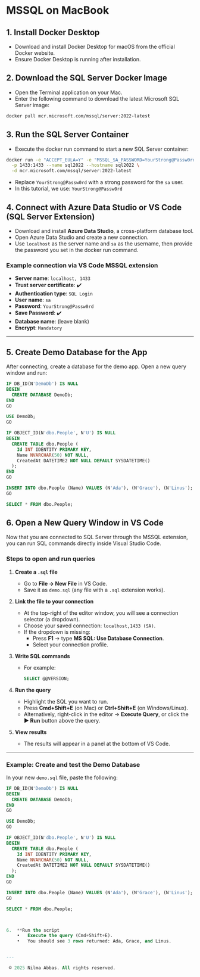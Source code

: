 # MSSQL on MacBook

## 1. Install Docker Desktop

- Download and install Docker Desktop for macOS from the official Docker website.
- Ensure Docker Desktop is running after installation.

## 2. Download the SQL Server Docker Image

- Open the Terminal application on your Mac.
- Enter the following command to download the latest Microsoft SQL Server image:

```bash
docker pull mcr.microsoft.com/mssql/server:2022-latest
```

## 3. Run the SQL Server Container

- Execute the docker run command to start a new SQL Server container:

```bash
docker run -e "ACCEPT_EULA=Y" -e "MSSQL_SA_PASSWORD=YourStrong@Passw0rd" \
  -p 1433:1433 --name sql2022 --hostname sql2022 \
  -d mcr.microsoft.com/mssql/server:2022-latest
```

- Replace `YourStrong@Passw0rd` with a strong password for the `sa` user.  
- In this tutorial, we use: `YourStrong@Passw0rd`

## 4. Connect with Azure Data Studio or VS Code (SQL Server Extension)

- Download and install **Azure Data Studio**, a cross-platform database tool.  
- Open Azure Data Studio and create a new connection.  
- Use `localhost` as the server name and `sa` as the username, then provide the password you set in the docker run command.

### Example connection via VS Code MSSQL extension

- **Server name**: `localhost, 1433`  
- **Trust server certificate**: ✔️  
- **Authentication type**: `SQL Login`  
- **User name**: `sa`  
- **Password**: `YourStrong@Passw0rd`  
- **Save Password**: ✔️  
- **Database name**: (leave blank)  
- **Encrypt**: `Mandatory`  

---

## 5. Create Demo Database for the App

After connecting, create a database for the demo app. Open a new query window and run:

```sql
IF DB_ID(N'DemoDb') IS NULL
BEGIN
  CREATE DATABASE DemoDb;
END
GO

USE DemoDb;
GO

IF OBJECT_ID(N'dbo.People', N'U') IS NULL
BEGIN
  CREATE TABLE dbo.People (
    Id INT IDENTITY PRIMARY KEY,
    Name NVARCHAR(50) NOT NULL,
    CreatedAt DATETIME2 NOT NULL DEFAULT SYSDATETIME()
  );
END
GO

INSERT INTO dbo.People (Name) VALUES (N'Ada'), (N'Grace'), (N'Linus');
GO

SELECT * FROM dbo.People;
```

## 6. Open a New Query Window in VS Code

Now that you are connected to SQL Server through the MSSQL extension, you can run SQL commands directly inside Visual Studio Code.

### Steps to open and run queries

1. **Create a `.sql` file**
   - Go to **File → New File** in VS Code.
   - Save it as `demo.sql` (any file with a `.sql` extension works).

2. **Link the file to your connection**
   - At the top-right of the editor window, you will see a connection selector (a dropdown).
   - Choose your saved connection: `localhost,1433 (SA)`.
   - If the dropdown is missing:
     - Press **F1** → type **MS SQL: Use Database Connection**.
     - Select your connection profile.

3. **Write SQL commands**
   - For example:
     ```sql
     SELECT @@VERSION;
     ```

4. **Run the query**
   - Highlight the SQL you want to run.
   - Press **Cmd+Shift+E** (on Mac) or **Ctrl+Shift+E** (on Windows/Linux).
   - Alternatively, right-click in the editor → **Execute Query**, or click the **▶ Run** button above the query.

5. **View results**
   - The results will appear in a panel at the bottom of VS Code.

---

### Example: Create and test the Demo Database

In your new `demo.sql` file, paste the following:

```sql
IF DB_ID(N'DemoDb') IS NULL
BEGIN
  CREATE DATABASE DemoDb;
END
GO

USE DemoDb;
GO

IF OBJECT_ID(N'dbo.People', N'U') IS NULL
BEGIN
  CREATE TABLE dbo.People (
    Id INT IDENTITY PRIMARY KEY,
    Name NVARCHAR(50) NOT NULL,
    CreatedAt DATETIME2 NOT NULL DEFAULT SYSDATETIME()
  );
END
GO

INSERT INTO dbo.People (Name) VALUES (N'Ada'), (N'Grace'), (N'Linus');
GO

SELECT * FROM dbo.People;



6.	**Run the script
	•	Execute the query (Cmd+Shift+E).
	•	You should see 3 rows returned: Ada, Grace, and Linus.


---

 © 2025 Nilma Abbas. All rights reserved.
